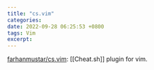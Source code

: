 ```yaml
---
title: "cs.vim"
categories: 
date: 2022-09-28 06:25:53 +0800
tags: Vim
excerpt: 
---
```





[farhanmustar/cs.vim](https://github.com/farhanmustar/cs.vim): [[Cheat.sh]] plugin for vim.







